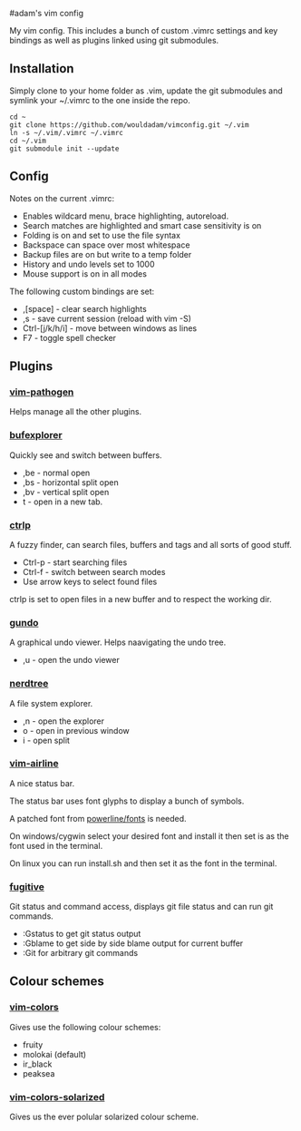 #adam's vim config

My vim config. This includes a bunch of custom .vimrc settings and key bindings as well as plugins linked using git submodules.

## Installation

Simply clone to your home folder as .vim, update the git submodules and symlink your ~/.vimrc to the one inside the repo.

    cd ~
    git clone https://github.com/wouldadam/vimconfig.git ~/.vim
    ln -s ~/.vim/.vimrc ~/.vimrc
    cd ~/.vim
    git submodule init --update

## Config

Notes on the current .vimrc:

* Enables wildcard menu, brace highlighting, autoreload.
* Search matches are highlighted and smart case sensitivity is on
* Folding is on and set to use the file syntax
* Backspace can space over most whitespace
* Backup files are on but write to a temp folder
* History and undo levels set to 1000
* Mouse support is on in all modes

The following custom bindings are set:

* ,[space] - clear search highlights
* ,s - save current session (reload with vim -S)
* Ctrl-[j/k/h/i] - move between windows as lines
* F7 - toggle spell checker

## Plugins

### [vim-pathogen](https://github.com/tpope/vim-pathogen)

Helps manage all the other plugins.

### [bufexplorer](https://github.com/vim-scripts/bufexplorer.zip)

Quickly see and switch between buffers. 

* ,be - normal open
* ,bs - horizontal split open
* ,bv - vertical split open
* t - open in a new tab.

### [ctrlp](http://kien.github.io/ctrlp.vim/)

A fuzzy finder, can search files, buffers and tags and all sorts of good stuff.

* Ctrl-p - start searching files
* Ctrl-f - switch between search modes
* Use arrow keys to select found files

ctrlp is set to open files in a new buffer and to respect the working dir.

### [gundo](https://github.com/sjl/gundo.vim)

A graphical undo viewer. Helps naavigating the undo tree.

* ,u - open the undo viewer

### [nerdtree](https://github.com/scrooloose/nerdtree)

A file system explorer.

* ,n - open the explorer
* o - open in previous window
* i - open split

### [vim-airline](https://github.com/bling/vim-airline)

A nice status bar.

The status bar uses font glyphs to display a bunch of symbols.

A patched font from [powerline/fonts](https://github.com/powerline/fonts) is needed.

On windows/cygwin select your desired font and install it then set is as the font used in the terminal.

On linux you can run install.sh and then set it as the font in the terminal.

### [fugitive](http`s://github.com/tpope/vim-fugitive)

Git status and command access, displays git file status and can run git commands.

* :Gstatus to get git status output
* :Gblame to get side by side blame output for current buffer
* :Git for arbitrary git commands

## Colour schemes

### [vim-colors](https://github.com/spf13/vim-colors)

Gives use the following colour schemes:

* fruity
* molokai (default)
* ir_black
* peaksea

### [vim-colors-solarized](https://github.com/altercation/vim-colors-solarized)

Gives us the ever polular solarized colour scheme.

